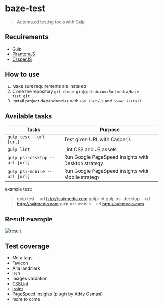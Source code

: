 baze-test
=========

> Automated testing tools with Gulp

## Requirements

* [Gulp](http://gulpjs.com/)
* [PhantomJS](http://phantomjs.org/)
* [CasperJS](http://casperjs.org/)

## How to use

1. Make sure requirements are installed
2. Clone the repository `git clone git@github.com:Suitmedia/baze-test.git`
3. Install project dependencies with `npm install` and `bower install`

## Available tasks

|Tasks 									|Purpose   	                                                        |
|---                                    |---			                                                    |
|`gulp test --url [url]`                |Test given URL with Casperjs  			                            |
|`gulp lint`                            |Lint CSS and JS assets                                             |
|`gulp psi-desktop --url [url]`         |Run Google PageSpeed Insights with Desktop strategy   			    |
|`gulp psi-mobile --url [url]`          |Run Google PageSpeed Insights with Mobile strategy   			    |


example test:
> gulp test --url http://suitmedia.com
> gulp lint
> gulp psi-desktop --url http://suitmedia.com
> gulp psi-mobile --url http://suitmedia.com

## Result example

![result](http://bobby.suitmedia.net/assets/img/baze-test-1.jpg)

## Test coverage

* Meta tags
* Favicon
* Aria landmark
* i18n
* Images validation
* [CSSLint](https://github.com/CSSLint/csslint)
* [jshint](https://github.com/jshint/jshint/)
* [PageSpeed Insights](https://developers.google.com/speed/pagespeed/insights/) (plugin by [Addy Osmani](https://github.com/addyosmani/psi-gulp-sample/blob/master/gulpfile.js))
* more to come
